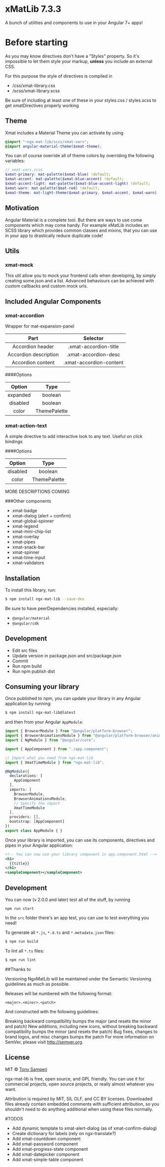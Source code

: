 # xMatLib 7.3.3

A bunch of utilities and components to use in your Angular 7+ apps!

# Before starting

As you may know directives don't have a "Styles" property.
So it's impossible to let them style your markup,
**unless** you include an external CSS.

For this purpose the style of directives is compiled in

* /css/xmat-library.css
* /scss/xmat-library.scss

Be sure of including at least one of these in your styles.css / styles.scss
to get xmatDirectives properly working

## Theme

Xmat includes a Material Theme you can activate by using

```scss
@import "~ngx-mat-lib/scss/xmat-vars";
@import angular-material-theme($xmat-theme);
```

You can of course override all of theme colors by overriding the following variables:

```scss
// xmat-vars.scss
$xmat-primary: mat-palette($xmat-blue) !default;
$xmat-accent: mat-palette($xmat-blue-accent) !default;
$xmat-accent-light: mat-palette($xmat-blue-accent-light) !default;
$xmat-warn: mat-palette($mat-red) !default;
$xmat-theme: mat-light-theme($xmat-primary, $xmat-accent, $xmat-warn) !default;
```
## Motivation

Angular Material is a complete tool. But there are ways to use come components which may come handy.
For example xMatLib includes an SCSS library which provides common classes and mixins, 
that you can use in your app to drastically reduce duplicate code!

## Utils

### xmat-mock

This util allow you to mock your frontend calls when developing, by simply creating some json and a list.
Advanced behaviours can be achieved with custom callbacks and custom mock urls.

## Included Angular Components

### xmat-accordion

Wrapper for mat-expansion-panel

| Part                  | Selector                 |
|:---------------------:|:------------------------:|
| Accordion header      | .xmat-accordion-title    |
| Accordion description | .xmat-accordion-desc     |
| Accordion content     | .xmat-accordion-content  |

####Options

| Option      | Type         |
|:-----------:|:------------:|
| expanded    | boolean      |
| disabled    | boolean      |
| color       | ThemePalette |

### xmat-action-text

A simple directive to add interactive look to any text.
Useful on click bindings

####Options

| Option      | Type         |
|:-----------:|:------------:|
| disabled    | boolean      |
| color       | ThemePalette |

MORE DESCRIPTIONS COMING

###Other components

* xmat-badge
* xmat-dialog (alert + confirm)
* xmat-global-spinner
* xmat-legend
* xmat-mini-chip-list
* xmat-overlay
* xmat-pipes
* xmat-snack-bar
* xmat-spinner
* xmat-time-input
* xmat-validators

## Installation

To install this library, run:

```bash
$ npm install ngx-mat-lib --save-dev
```

Be sure to have peerDependencies installed, especially:

* `@angular/material`
* `@angular/cdk`

## Development

* Edit src files
* Update version in package.json and src/package.json
* Commit
* Run npm build
* Run npm publish dist

## Consuming your library

Once published to npm, you can update your library in any Angular application by running:

```bash
$ npm install ngx-mat-lib@latest
```

and then from your Angular `AppModule`:

```typescript
import { BrowserModule } from "@angular/platform-browser";
import { BrowserAnimationsModule } from "@angular/platform-browser/animations"
import { NgModule } from "@angular/core";

import { AppComponent } from "./app.component";

// Import what you need from ngx-mat-lib
import { XmatTimeModule } from "ngx-mat-lib";

@NgModule({
  declarations: [
    AppComponent
  ],
  imports: [
    BrowserModule,
    BrowserAnimationsModule,
    // Specify the import
    XmatTimeModule
  ],
  providers: [],
  bootstrap: [AppComponent]
})
export class AppModule { }
```

Once your library is imported, you can use its components, directives and pipes in your Angular application:

```xml
<!-- You can now use your library component in app.component.html -->
<h1>
  {{title}}
</h1>
<sampleComponent></sampleComponent>
```

## Development

You can now (v 2.0.0 and later) test all of the stuff, by running

```npm run start```

In the `src` folder there's an app test, you can use to test everything you need!

To generate all `*.js`, `*.d.ts` and `*.metadata.json` files:

```bash
$ npm run build
```

To lint all `*.ts` files:

```bash
$ npm run lint
```

##Thanks to

Versioning
NgxMatLib will be maintained under the Semantic Versioning guidelines as much as possible.

Releases will be numbered with the following format:

`<major>.<minor>.<patch>`

And constructed with the following guidelines:

Breaking backward compatibility bumps the major (and resets the minor and patch)
New additions, including new icons, without breaking backward compatibility bumps the minor (and resets the patch)
Bug fixes, changes to brand logos, and misc changes bumps the patch
For more information on SemVer, please visit http://semver.org.

## License

MIT © [Tony Samperi](mailto:github@tonysamperi.it)

ngx-mat-lib is free, open source, and GPL friendly. You can use it for
commercial projects, open source projects, or really almost whatever you want.

Attribution is required by MIT, SIL OLF, and CC BY licenses. Downloaded files already
contain embedded comments with sufficient
attribution, so you shouldn't need to do anything additional when using these
files normally.

#TODOS
* Add dynamic template to xmat-alert-dialog (as of xmat-confirm-dialog)
* Create dictionary for labels (rely on ngx-translate?)
* Add xmat-countdown component
* Add xmat-password component
* Add xmat-progress-state component
* Add xmat-datepicker component
* Add xmat-simple-table component
